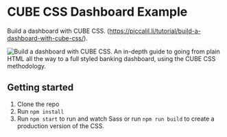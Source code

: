# CUBE CSS Dashboard Example

Build a dashboard with CUBE CSS. (https://piccalil.li/tutorial/build-a-dashboard-with-cube-css/).

![Build a dashboard with CUBE CSS. An in-depth guide to going from plain HTML all the way to a full styled banking dashboard, using the CUBE CSS methodology.](https://piccalil.li/images/social-share/cube-dash.png)

## Getting started

1. Clone the repo
2. Run `npm install`
3. Run `npm start` to run and watch Sass or run `npm run build` to create a production version of the CSS.
